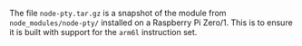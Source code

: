 The file `node-pty.tar.gz` is a snapshot of the module from `node_modules/node-pty/` installed on a Raspberry Pi Zero/1. This is to ensure it is built with support for the `arm6l` instruction set.
